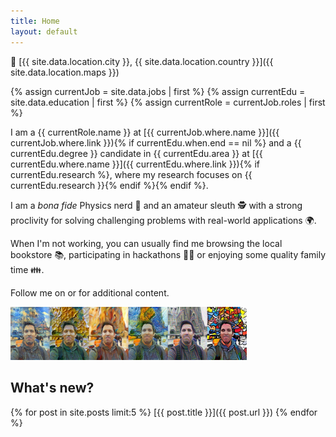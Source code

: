 ```yaml
---
title: Home
layout: default
---
```


📍 [{{ site.data.location.city }}, {{ site.data.location.country }}]({{ site.data.location.maps }})

{% assign currentJob = site.data.jobs | first %}
{% assign currentEdu = site.data.education | first %}
{% assign currentRole = currentJob.roles | first %}

I am a {{ currentRole.name }} at [{{ currentJob.where.name }}]({{ currentJob.where.link }}){% if currentEdu.when.end == nil %} and a {{ currentEdu.degree }} candidate in {{ currentEdu.area }} at [{{ currentEdu.where.name }}]({{ currentEdu.where.link }}){% if currentEdu.research %}, where my research focuses on {{ currentEdu.research }}{% endif %}{% endif %}.

I am a *bona fide* Physics nerd 🌌 and an amateur sleuth 🕵️ with a strong proclivity for solving challenging problems with real-world applications 🌍.

When I'm not working, you can usually find me browsing the local bookstore 📚, participating in hackathons 🐱‍💻 or enjoying some quality family time 👪.

Follow me on <a href="{{ site.data.contact.linkedin }}" class="fa fa-linkedin"></a> or <a href="{{ site.data.contact.github }}" class="fa fa-github"></a> for additional content.

<img src="assets/images/profile_pastiche.png" width="75%"/>

## What's new?

{% for post in site.posts limit:5 %}
[{{ post.title }}]({{ post.url }})
{% endfor %}